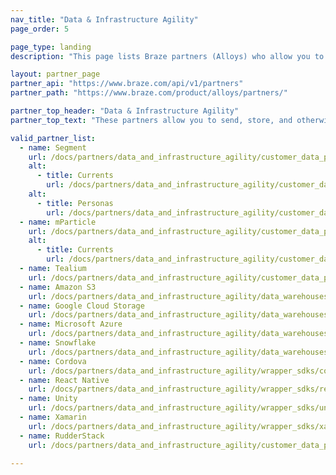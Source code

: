 ```yaml
---
nav_title: "Data & Infrastructure Agility"
page_order: 5

page_type: landing
description: "This page lists Braze partners (Alloys) who allow you to send, store, and otherwise coordinate your data across different tools and providers."

layout: partner_page
partner_api: "https://www.braze.com/api/v1/partners"
partner_path: "https://www.braze.com/product/alloys/partners/"

partner_top_header: "Data & Infrastructure Agility"
partner_top_text: "These partners allow you to send, store, and otherwise coordinate your data across different tools and providers."

valid_partner_list:
  - name: Segment
    url: /docs/partners/data_and_infrastructure_agility/customer_data_platform/segment/
    alt:
      - title: Currents
        url: /docs/partners/data_and_infrastructure_agility/customer_data_platform/segment_for_currents/
    alt:
      - title: Personas
        url: /docs/partners/data_and_infrastructure_agility/customer_data_platform/segment_personas/
  - name: mParticle
    url: /docs/partners/data_and_infrastructure_agility/customer_data_platform/mparticle/
    alt:
      - title: Currents
        url: /docs/partners/data_and_infrastructure_agility/customer_data_platform/mparticle_for_currents/
  - name: Tealium
    url: /docs/partners/data_and_infrastructure_agility/customer_data_platform/tealium/
  - name: Amazon S3
    url: /docs/partners/data_and_infrastructure_agility/data_warehouses/amazon_s3/
  - name: Google Cloud Storage
    url: /docs/partners/data_and_infrastructure_agility/data_warehouses/google_cloud_storage_for_currents/
  - name: Microsoft Azure
    url: /docs/partners/data_and_infrastructure_agility/data_warehouses/microsoft_azure_blob_storage_for_currents/
  - name: Snowflake
    url: /docs/partners/data_and_infrastructure_agility/data_warehouses/snowflake/
  - name: Cordova
    url: /docs/partners/data_and_infrastructure_agility/wrapper_sdks/cordova/
  - name: React Native
    url: /docs/partners/data_and_infrastructure_agility/wrapper_sdks/react_native/
  - name: Unity
    url: /docs/partners/data_and_infrastructure_agility/wrapper_sdks/unity/
  - name: Xamarin
    url: /docs/partners/data_and_infrastructure_agility/wrapper_sdks/xamarin/
  - name: RudderStack
    url: /docs/partners/data_and_infrastructure_agility/customer_data_platform/rudderstack/

---
```

